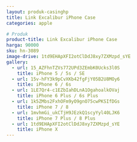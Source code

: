 ```yaml
---
layout: produk-casinghp
title: Link Excalibur iPhone Case
categories: apple

# Produk
product-title: Link Excalibur iPhone Case
harga: 90000
sku: hn-3089
image-drive: 1td9EHApXFI2otClDdJ8xy7ZXMzpd_sYE
gallery:
  - url: 15_AZFhnTZVs772UPd3ZEmbK0Ucks3l0S
    title: iPhone 5 / 5s / SE
  - url: 15v-hFY3k9pCvXKb42fgFjY05B2U8MOy6
    title: iPhone 6 / 6s
  - url: 1LE7Qr4-c1EZbIahDLnA1OgahoalkOVaj
    title: iPhone 6 Plus / 6s Plus
  - url: 1k5ZMbs2FxhOFm9yO9gnO75cwPKSIfDGs
    title: iPhone 7 / 8
  - url: 1mvhmGi_ukCTjH9JEzkQ1scyYyl40LJK6
    title: iPhone 7 Plus / 8 Plus
  - url: 1td9EHApXFI2otClDdJ8xy7ZXMzpd_sYE
    title: iPhone X
---
```

